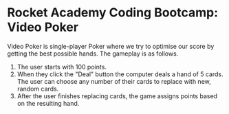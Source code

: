 # Rocket Academy Coding Bootcamp: Video Poker

Video Poker is single-player Poker where we try to optimise our score by getting the best possible hands. The gameplay is as follows.

1. The user starts with 100 points.
2. When they click the "Deal" button the computer deals a hand of 5 cards. The user can choose any number of their cards to replace with new, random cards.
3. After the user finishes replacing cards, the game assigns points based on the resulting hand.
